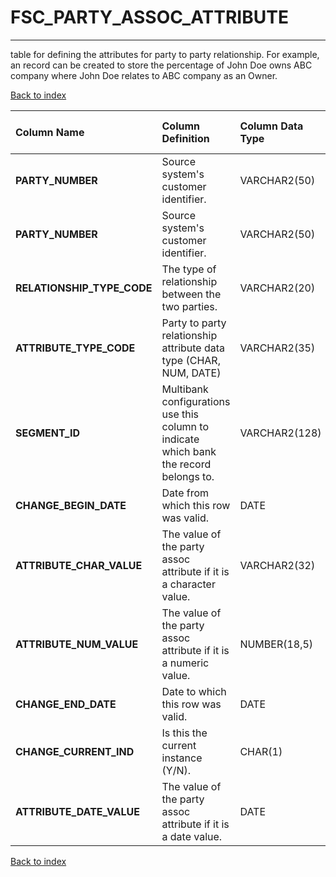 # FSC_PARTY_ASSOC_ATTRIBUTE

---

table for defining the attributes for party to party relationship. For example, an record can be created to store the percentage of  John Doe owns ABC company where John Doe relates to ABC company as an Owner.

[Back to index](./index.md)

| Column Name                | Column Definition                                                                      | Column Data Type   | Column Null Option   | PK   | FK   |
|:---------------------------|:---------------------------------------------------------------------------------------|:-------------------|:---------------------|:-----|:-----|
| **PARTY_NUMBER**           | Source system's customer identifier\.                                                  | VARCHAR2(50)       | Not Null             | No   | Yes  |
| **PARTY_NUMBER**           | Source system's customer identifier\.                                                  | VARCHAR2(50)       | Not Null             | No   | Yes  |
| **RELATIONSHIP_TYPE_CODE** | The type of relationship between the two parties.                                      | VARCHAR2(20)       | Not Null             | No   | Yes  |
| **ATTRIBUTE_TYPE_CODE**    | Party to party relationship attribute data type (CHAR, NUM, DATE)                      | VARCHAR2(35)       | Not Null             | Yes  | No   |
| **SEGMENT_ID**             | Multibank configurations use this column to indicate which bank the record belongs to. | VARCHAR2(128)      | Not Null             | Yes  | No   |
| **CHANGE_BEGIN_DATE**      | Date from which this row was valid.                                                    | DATE               | Not Null             | Yes  | No   |
| **ATTRIBUTE_CHAR_VALUE**   | The value of the party assoc attribute if it is a character value.                     | VARCHAR2(32)       | Null                 | No   | No   |
| **ATTRIBUTE_NUM_VALUE**    | The value of the party assoc attribute if it is a numeric value.                       | NUMBER(18,5)       | Null                 | No   | No   |
| **CHANGE_END_DATE**        | Date to which this row was valid.                                                      | DATE               | Not Null             | No   | No   |
| **CHANGE_CURRENT_IND**     | Is this the current instance (Y/N).                                                    | CHAR(1)            | Not Null             | No   | No   |
| **ATTRIBUTE_DATE_VALUE**   | The value of the party assoc attribute if it is a date value.                          | DATE               | Null                 | No   | No   |

[Back to index](./index.md)